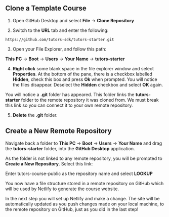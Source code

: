 ## Clone a Template Course

1. Open GitHub Desktop and select **File** -> **Clone Repository**


2. Switch to the **URL** tab and enter the following:

~~~
https://github.com/tutors-sdk/tutors-starter.git
~~~

3. Open your File Explorer, and follow this path:

**This PC** -> **Boot** -> **Users** -> **Your Name** -> **tutors-starter**


4. **Right click** some blank space in the file explorer window and select **Properties**. At the bottom of the pane, there is a checkbox labelled **Hidden**, check this box and press **Ok** when prompted. You will notice the files disappear. Deselect the **Hidden** checkbox and select **OK** again.


You will notice a **.git** folder has appeared. This folder links the **tutors-starter** folder to the remote repository it was cloned from. We must break this link so you can connect it to your own remote repository.

5. **Delete** the **.git** folder.  


## Create a New Remote Repository

Navigate back a folder to **This PC** -> **Boot** -> **Users** -> **Your Name** and drag the **tutors-starter** folder, into the **GitHub Desktop** application.

As the folder is not linked to any remote repository, you will be prompted to **Create a New Repository**. Select this link:

Enter tutors-course-public as the repository name and select **LOOKUP**

You now have a file structure stored in a remote repository on GitHub which will be used by Netlify to generate the course website. 

In the next step you will set up Netlify and make a change. The site will be automatically updated as you push changes made on your local machine, to the remote repository on GitHub, just as you did in the last step!